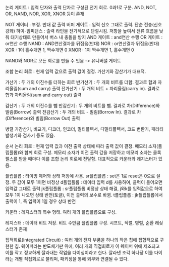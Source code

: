 논리 게이트 : 입력 단자와 출력 단자로 구성된 전기 회로. 0과1로 구분.
AND, NOT, OR, NAND, NOR, XOR, XNOR 등이 존재

NOT 게이터 : 부정. 반대 값 출력
버퍼 게이트 : 입력 신호 그대로 출력. 단순 전송(신호 강화)
    하이-임피던스 : 출력 라인을 전기적으로 단절시킴. 저항을 높여서 전류 흐름을 낮춰 대기상태로 만들어서 버스 내 충돌을 방지
AND 게이트 : and연산 수행
OR 게이트 : or연산 수행
NAND : AND연산결과를 뒤집음(반대)
NOR : or연산결과 뒤집음(반대)
XOR : 1이 홀수개면 1, 짝수개면 0
XNOR : 1이 짝수개면 1, 홀수개면 0

NAND와 NOR로 모든 회로를 만들 수 잇음 -> 유니버설 게이트

조합 논리 회로 : 현재 입력 값으로 출력 값이 결정. 가산기와 감산기가 대표적.

가산기 : 두 개의 이진수를 더하는 회로
    반가산기 : 두 개의 비트를 더함. 결과로 합과 자리올림(sum and carry) 출력
    전가산기 : 두 개의 비트 + 자리올림(carry in). 결과로 합과 자리올림(sum and carry out) 출력

감산기 : 두 개의 이진수를 뺌
    반감산기 : 두 개의 비트를 뺌. 결과로 차(Difference)와 빌림(Borrow) 출력
    전감산기 : 두 개의 비트 - 빌림(Borrow In). 결과로 차(Difference)와 빌림(Borrow Out) 출력

병렬 가감산기, 비교기, 디코더, 인코더, 멀티플렉서, 디멀티플렉서, 코드 변환기, 패러티 발생기와 검사기 등도 있음.

순서 논리 회로 : 현재 입력 값과 이전 출력 상태에 따라 출력 값이 결정. 메모리 소자(플립플롭)와 함께 회로 구성.
메모리 소자가 이전 출력 값을 저장하고 메모리 소자는 클록 펄스를 받을 때마다 이를 조합 논리 회로에 전달함.
대표적으로 카운터와 레지스터가 있음.

플립플롭 : 타이밍 제어와 상태 저장에 사용.
    sr플립플롭 : set은 1로 reset은 0으로 설정. 두 값이 모두 1이면 비정상
    d플립플롭 : 데이터 입력 d를 사용하여, 클럭이 들어오면 입력값 그대로 출력
    jk플립플롭 : sr플립플롭 비정상 상태 해결, j와k를 입력값으로 하여 모두 1이 나오면 상태 반전(토글), 이전 출력의 보수로 바뀜.
    t플립플롭 : jk플립플롭에서 출력이 1, 즉 입력이 1일 경우 상태 반전

카운터 : 레지스터의 특수 형태. 여러 개의 플립플롭으로 구성.

레지스터 : 데이터 비트 저장. 비트 수만큼 플립플롭 구성. 시프트, 직렬, 병렬, 순환 레싲스터가 존재

집적회로(Integrated Circuit) : 여러 개의 전자 부품을 하나의 작은 칩에 집합적으로 구현한 칩. 
웨이퍼라는 반도체기판 위에, 여러 개의 직접회로가 이 웨이퍼 위에 제조되고 이를 작고 정교하게 잘라내는 작업을 다이싱이라고 한다.
잘라낸 조각 하나당 이를 다이라는 개별 직접회로로 불리며, 패키징을 통해 외부와 연결될 수 있다.

